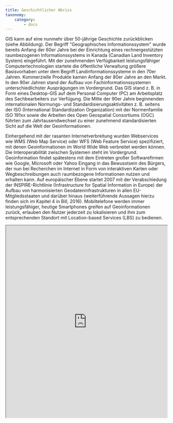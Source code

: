 ```yaml
---
title: Geschichtlicher Abriss
taxonomy:
    category:
        - docs
---
```


GIS kann auf eine nunmehr über 50-jährige Geschichte zurückblicken (siehe Abbildung). Der Begriff "Geographisches Informationssystem" wurde bereits Anfang der 60er Jahre bei der Einrichtung eines rechnergestützten raumbezogenen Informationssystems in Kanada (Canadian Land Inventory System) eingeführt. Mit der zunehmenden Verfügbarkeit leistungsfähiger Computertechnologien startete die öffentliche Verwaltung größere Basisvorhaben unter dem Begriff Landinformationssysteme in den 70er Jahren. Kommerzielle Produkte kamen Anfang der 80er Jahre an den Markt. In den 90er Jahren stand der Aufbau von Fachinformationssystemen unterschiedlichster Ausprägungen im Vordergrund. Das GIS stand z. B. in Form eines Desktop-GIS auf dem Personal Computer (PC) am Arbeitsplatz des Sachbearbeiters zur Verfügung. Die Mitte der 90er Jahre beginnenden internationalen Normungs- und Standardisierungsaktivitäten z. B. seitens der ISO (International Standardization Organization) mit der Normenfamilie ISO 191xx sowie die Arbeiten des Open Geospatial Consortiums (OGC) führten zum Jahrtausendwechsel zu einer zunehmend standardisierten Sicht auf die Welt der Geoinformationen.

Einhergehend mit der rasanten Internetverbreitung wurden Webservices wie WMS (Web Map Service) oder WFS (Web Feature Service) spezifiziert, mit denen Geoinformationen im World Wide Web verbreitet werden können. Die Interoperabilität zwischen Systemen steht im Vordergrund. Geoinformation findet spätestens mit dem Eintreten großer Softwarefirmen wie Google, Microsoft oder Yahoo Eingang in das Bewusstsein des Bürgers, der nun bei Recherchen im Internet in Form von interaktiven Karten oder Wegbeschreibungen auch raumbezogene Informationen nutzen und erhalten kann. Auf europäischer Ebene startet 2007 mit der Verabschiedung der INSPIRE-Richtlinie (Infrastructure for Spatial Information in Europe) der Aufbau von harmonisierten Geodateninfrastrukturen in allen EU-Mitgliedsstaaten und darüber hinaus (weiterführende Aussagen hierzu finden sich im Kapitel 4 in Bill, 2016). Mobiltelefone werden immer leistungsfähiger, heutige Smartphones greifen auf Geoinformationen zurück, erlauben den Nutzer jederzeit zu lokalisieren und ihm zum entsprechenden Standort mit Location-based Services (LBS) zu bedienen.

<iframe src="https://www.opengeoedu.de/gis-timeline.html" style="width:100%; height: 600px"></iframe
